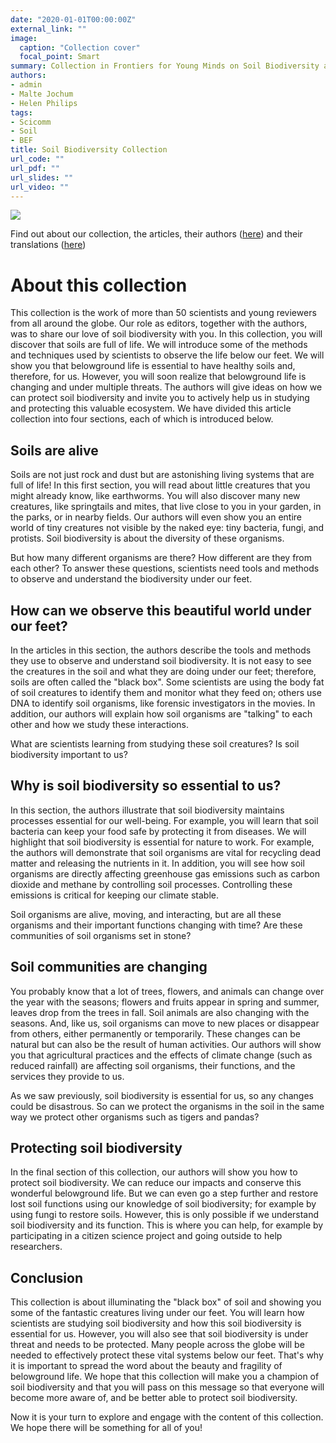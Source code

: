 ```yaml
---
date: "2020-01-01T00:00:00Z"
external_link: ""
image:
  caption: "Collection cover"
  focal_point: Smart
summary: Collection in Frontiers for Young Minds on Soil Biodiversity aiming to shared scientific discoveries with the next generations
authors:
- admin 
- Malte Jochum
- Helen Philips
tags:
- Scicomm
- Soil
- BEF
title: Soil Biodiversity Collection
url_code: ""
url_pdf: ""
url_slides: ""
url_video: ""
---
```


![](FYM_Poster_Jochum_20220823_whitelines.png)

Find out about our collection, the articles, their authors ([here](https://kids.frontiersin.org/collection/11796/soil-biodiversity)) and their translations ([here](https://www.idiv.de/en/young-minds/en.html))

# About this collection

This collection is the work of more than 50 scientists and young reviewers from all around the globe. Our role as editors, together with the authors, was to share our love of soil biodiversity with you. In this collection, you will discover that soils are full of life. We will introduce some of the methods and techniques used by scientists to observe the life below our feet. We will show you that belowground life is essential to have healthy soils and, therefore, for us. However, you will soon realize that belowground life is changing and under multiple threats. The authors will give ideas on how we can protect soil biodiversity and invite you to actively help us in studying and protecting this valuable ecosystem. We have divided this article collection into four sections, each of which is introduced below.

## Soils are alive

Soils are not just rock and dust but are astonishing living systems that are full of life! In this first section, you will read about little creatures that you might already know, like earthworms. You will also discover many new creatures, like springtails and mites, that live close to you in your garden, in the parks, or in nearby fields. Our authors will even show you an entire world of tiny creatures not visible by the naked eye: tiny bacteria, fungi, and protists. Soil biodiversity is about the diversity of these organisms.

But how many different organisms are there? How different are they from each other? To answer these questions, scientists need tools and methods to observe and understand the biodiversity under our feet.

## How can we observe this beautiful world under our feet?

In the articles in this section, the authors describe the tools and methods they use to observe and understand soil biodiversity. It is not easy to see the creatures in the soil and what they are doing under our feet; therefore, soils are often called the "black box". Some scientists are using the body fat of soil creatures to identify them and monitor what they feed on; others use DNA to identify soil organisms, like forensic investigators in the movies. In addition, our authors will explain how soil organisms are "talking" to each other and how we study these interactions.

What are scientists learning from studying these soil creatures? Is soil biodiversity important to us?

## Why is soil biodiversity so essential to us?

In this section, the authors illustrate that soil biodiversity maintains processes essential for our well-being. For example, you will learn that soil bacteria can keep your food safe by protecting it from diseases. We will highlight that soil biodiversity is essential for nature to work. For example, the authors will demonstrate that soil organisms are vital for recycling dead matter and releasing the nutrients in it. In addition, you will see how soil organisms are directly affecting greenhouse gas emissions such as carbon dioxide and methane by controlling soil processes. Controlling these emissions is critical for keeping our climate stable.

Soil organisms are alive, moving, and interacting, but are all these organisms and their important functions changing with time? Are these communities of soil organisms set in stone?

## Soil communities are changing

You probably know that a lot of trees, flowers, and animals can change over the year with the seasons; flowers and fruits appear in spring and summer, leaves drop from the trees in fall. Soil animals are also changing with the seasons. And, like us, soil organisms can move to new places or disappear from others, either permanently or temporarily. These changes can be natural but can also be the result of human activities. Our authors will show you that agricultural practices and the effects of climate change (such as reduced rainfall) are affecting soil organisms, their functions, and the services they provide to us.

As we saw previously, soil biodiversity is essential for us, so any changes could be disastrous. So can we protect the organisms in the soil in the same way we protect other organisms such as tigers and pandas?

## Protecting soil biodiversity

In the final section of this collection, our authors will show you how to protect soil biodiversity. We can reduce our impacts and conserve this wonderful belowground life. But we can even go a step further and restore lost soil functions using our knowledge of soil biodiversity; for example by using fungi to restore soils. However, this is only possible if we understand soil biodiversity and its function. This is where you can help, for example by participating in a citizen science project and going outside to help researchers.

## Conclusion

This collection is about illuminating the "black box" of soil and showing you some of the fantastic creatures living under our feet. You will learn how scientists are studying soil biodiversity and how this soil biodiversity is essential for us. However, you will also see that soil biodiversity is under threat and needs to be protected. Many people across the globe will be needed to effectively protect these vital systems below our feet. That's why it is important to spread the word about the beauty and fragility of belowground life. We hope that this collection will make you a champion of soil biodiversity and that you will pass on this message so that everyone will become more aware of, and be better able to protect soil biodiversity.

Now it is your turn to explore and engage with the content of this collection. We hope there will be something for all of you!
